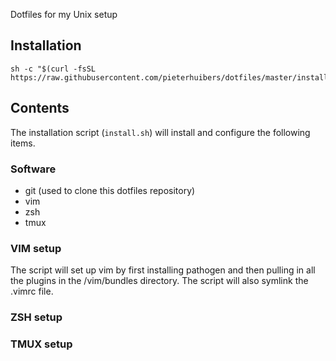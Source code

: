 Dotfiles for my Unix setup

## Installation

```shell
sh -c "$(curl -fsSL https://raw.githubusercontent.com/pieterhuibers/dotfiles/master/install.sh)"
```

## Contents

The installation script (`install.sh`) will install and configure the following items.

### Software

* git (used to clone this dotfiles repository)
* vim
* zsh
* tmux

### VIM setup

The script will set up vim by first installing pathogen and then pulling in all the plugins in the /vim/bundles directory.
The script will also symlink the .vimrc file.

### ZSH setup

### TMUX setup
